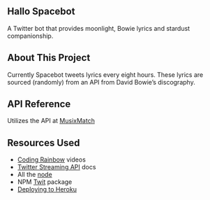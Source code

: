 ## Hallo Spacebot

A Twitter bot that provides moonlight, Bowie lyrics and stardust companionship.

## About This Project

Currently Spacebot tweets lyrics every eight hours. These lyrics are sourced (randomly) from an API from David Bowie’s discography.

## API Reference

Utilizes the API at [MusixMatch](https://developer.musixmatch.com/)

## Resources Used

+ [Coding Rainbow](http://codingrainbow.com) videos
+ [Twitter Streaming API](https://dev.twitter.com/streaming/overview) docs
+ All the [node](https://nodejs.org/en/)
+ NPM [Twit](https://www.npmjs.com/package/twit) package
+ [Deploying to Heroku](https://devcenter.heroku.com/articles/getting-started-with-nodejs#introduction)
